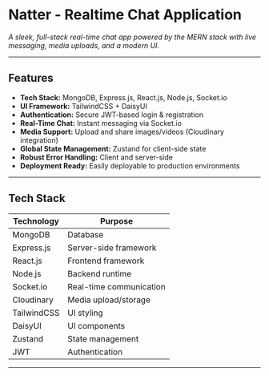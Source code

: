 # Natter - Realtime Chat Application

*A sleek, full-stack real-time chat app powered by the MERN stack with live messaging, media uploads, and a modern UI.*

---
## Features

- **Tech Stack:** MongoDB, Express.js, React.js, Node.js, Socket.io
- **UI Framework:** TailwindCSS + DaisyUI
- **Authentication:** Secure JWT-based login & registration
- **Real-Time Chat:** Instant messaging via Socket.io
- **Media Support:** Upload and share images/videos (Cloudinary integration)
- **Global State Management:** Zustand for client-side state
- **Robust Error Handling:** Client and server-side
- **Deployment Ready:** Easily deployable to production environments

---

## Tech Stack

| Technology    | Purpose                |
|---------------|------------------------|
| MongoDB       | Database               |
| Express.js    | Server-side framework  |
| React.js      | Frontend framework     |
| Node.js       | Backend runtime        |
| Socket.io     | Real-time communication|
| Cloudinary    | Media upload/storage   |
| TailwindCSS   | UI styling             |
| DaisyUI       | UI components          |
| Zustand       | State management       |
| JWT           | Authentication         |

---